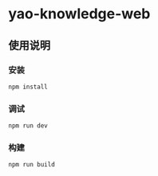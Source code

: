 # yao-knowledge-web

## 使用说明

### 安装

```bash
npm install
```

### 调试

```bash
npm run dev
```

### 构建

```bash
npm run build
```
